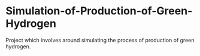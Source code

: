 # Simulation-of-Production-of-Green-Hydrogen
Project which involves around simulating the process of production of green hydrogen.
